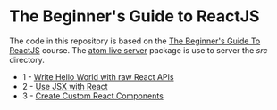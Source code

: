 # The Beginner's Guide to ReactJS

The code in this repository is based on the
[The Beginner's Guide To ReactJS](https://egghead.io/courses/the-beginner-s-guide-to-reactjs)
course.
The
[atom live server](https://atom.io/packages/atom-live-server)
package is use to server the _src_ directory.

* 1 - [Write Hello World with raw React APIs](01-js.html)
* 2 - [Use JSX with React](02-js.html)
* 3 - [Create Custom React Components](03-js.html)
